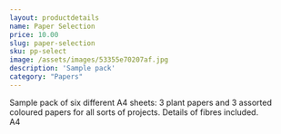 ```yaml
---
layout: productdetails
name: Paper Selection
price: 10.00
slug: paper-selection
sku: pp-select
image: /assets/images/53355e70207af.jpg
description: 'Sample pack'
category: "Papers"
---
```

Sample pack of six different A4 sheets: 3 plant papers and 3 assorted coloured papers for all sorts of projects. Details of fibres included.  
A4
